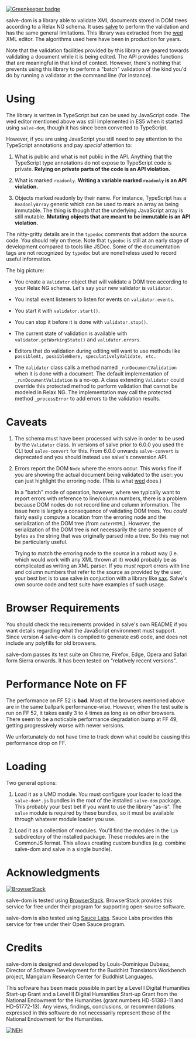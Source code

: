 [![Greenkeeper badge](https://badges.greenkeeper.io/mangalam-research/salve-dom.svg)](https://greenkeeper.io/)

salve-dom is a library able to validate XML documents stored in DOM trees
according to a Relax NG schema. It uses
[salve](https://github.com/mangalam-research/salve) to perform the validation
and has the same general limitations. This library was extracted from the
[wed](https://github.com/mangalam-research/wed) XML editor. The algorithms used
here have been in production for years.

Note that the validation facilities provided by this library are geared towards
validating a document while it is being edited. The API provides functions that
are meaningful in that kind of context. However, there's nothing that prevents
using this library to perform a "batch" validation of the kind you'd do by
running a validator at the command line (for instance).

Using
=====

The library is written in TypeScript but can be used by JavaScript code. The wed
editor mentioned above was still implemented in ES5 when it started using
`salve-dom`, though it has since been converted to TypeScript.

However, if you are using JavaScript you still need to pay attention to the
TypeScript annotations and pay *special* attention to:

1. What is public and what is not public in the API. Anything that the
   TypeScript type annotations do not expose to TypeScript code is private.
   **Relying on private parts of the code is an API violation.**

2. What is marked ``readonly``. **Writing a variable marked ``readonly`` is an
   API violation.**

3. Objects marked readonly by their name. For instance, TypeScript has a
   ``ReadonlyArray`` generic which can be used to mark an array as being
   immutable. The thing is though that the underlying JavaScript array is still
   mutable. **Mutating objects that are meant to be immutable is an API
   violation.**

The nitty-gritty details are in the ``typedoc`` comments that addorn the source
code. You should rely on these. Note that ``typedoc`` is still at an early stage
of development compared to tools like JSDoc. Some of the documentation tags are
not recognized by ``typedoc`` but are nonetheless used to record useful
information.

The big picture:

* You create a ``Validator`` object that will validate a DOM tree according to
  your Relax NG schema. Let's say your new validator is ``validator``.

* You install event listeners to listen for events on ``validator.events``.

* You start it with ``validator.start()``.

* You can stop it before it is done with ``validator.stop()``.

* The current state of validation is available with
  ``validator.getWorkingState()`` and ``validator.errors``.

* Editors that do validation during editing will want to use methods like
  ``possibleAt, possibleWhere, speculativelyValidate, etc.``

* The ``Validator`` class calls a method named ``_runDocumentValidation`` when
  it is done with a document. The default implementation of
  ``_runDocumentValidation`` is a no-op. A class extending ``Validator`` could
  override this protected method to perform validation that cannot be modeled in
  Relax NG. The implementation may call the protected method ``_processError``
  to add errors to the validation results.

Caveats
=======

1. The schema must have been processed with salve in order to be used by the
   ``Validator`` class. In versions of salve prior to 6.0.0 you used the CLI
   tool ``salve-convert`` for this. From 6.0.0 onwards ``salve-convert`` is
   deprecated and you should instead use salve's conversion API.

2. Errors report the DOM ``Node`` where the errors occur. This works fine if you
   are showing the actual document being validated to the user: you can just
   highlight the erroring node. (This is what
   [wed](https://github.com/mangalam-research/wed) does.)

   In a "batch" mode of operation, however, where we typically want to report
   errors with reference to line/column numbers, there is a problem because DOM
   nodes do not record line and column information. The issue here is largely a
   consequence of validating DOM trees. You *could* fairly easily compute a
   location from the erroring node and the serialization of the DOM tree (from
   ``outerHTML``). However, the serialization of the DOM tree is not necessarily
   the same sequence of bytes as the string that was originally parsed into a
   tree. So this may not be particularly useful.

   Trying to match the erroring node to the *source* in a robust way (i.e. which
   would work with any XML thrown at it) would probably be as complicated as
   writing an XML parser. If you *must* report errors with line and column
   numbers that refer to the source as provided by the user, your best bet is to
   use salve in conjuction with a library like
   [sax](https://github.com/isaacs/sax-js). Salve's own source code and test
   suite have examples of such usage.

Browser Requirements
====================

You should check the requirements provided in salve's own README if you want
details regarding what the JavaScript environment must support. Since version 4
salve-dom is compiled to generate es6 code, and does not include any polyfills
for old browsers.

salve-dom passes its test suite on Chrome, Firefox, Edge, Opera and Safari form
Sierra onwards. It has been tested on "relatively recent versions".

Performance Note on FF
======================

The performance on FF 52 is **bad**. Most of the browsers mentioned above are in
the same ballpark performance-wise. However, when the test suite is run on FF
52, it takes easily 3 to 4 times as long as on other browsers. There seem to be
a noticable performance degradation bump at FF 49, getting progressively worse
with newer versions.

We unfortunately do not have time to track down what could be causing this
performance drop on FF.

Loading
=======

Two general options:

1. Load it as a UMD module. You must configure your loader to load the
   ``salve-dom*.js`` bundles in the root of the installed ``salve-dom``
   package. This probably your best bet if you want to use the library
   "as-is". The ``salve`` module is required by these bundles, so it must be
   available through whatever module loader you use.

2. Load it as a collection of modules. You'll find the modules in the ``lib``
   subdirectory of the installed package. These modules are in the CommonJS
   format. This allows creating custom bundles (e.g. combine salve-dom and salve
   in a single bundle).

Acknowledgments
===============

[![BrowserStack](https://www.browserstack.com/images/mail/browserstack-logo-footer.png)](https://www.browserstack.com)

salve-dom is tested using
[BrowserStack](https://www.browserstack.com). BrowserStack provides this service
for free under their program for supporting open-source software.

salve-dom is also tested using [Sauce Labs](https://saucelabs.com/).  Sauce
Labs provides this service for free under their Open Sauce program.

Credits
=======

salve-dom is designed and developed by Louis-Dominique Dubeau, Director of
Software Development for the Buddhist Translators Workbench project,
Mangalam Research Center for Buddhist Languages.

This software has been made possible in part by a Level I Digital Humanities
Start-up Grant and a Level II Digital Humanities Start-up Grant from the
National Endowment for the Humanities (grant numbers HD-51383-11 and
HD-51772-13). Any views, findings, conclusions, or recommendations expressed
in this software do not necessarily represent those of the National Endowment
for the Humanities.

[![NEH](http://www.neh.gov/files/neh_logo_horizontal_rgb.jpg)](http://www.neh.gov/)
